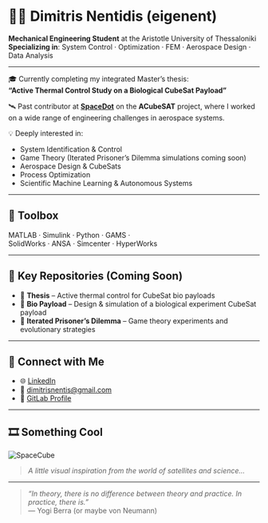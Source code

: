 # 👨‍🚀 Dimitris Nentidis (eigenent)

**Mechanical Engineering Student** at the Aristotle University of Thessaloniki  
**Specializing in**: System Control · Optimization · FEM · Aerospace Design · Data Analysis

---

🎓 Currently completing my integrated Master’s thesis:  
**“Active Thermal Control Study on a Biological CubeSat Payload”**

🛰 Past contributor at **[SpaceDot](https://gitlab.com/acubesat)** on the **ACubeSAT** project, where I worked on a wide range of engineering challenges in aerospace systems.

💡 Deeply interested in:
- System Identification & Control
- Game Theory (Iterated Prisoner’s Dilemma simulations coming soon)
- Aerospace Design & CubeSats
- Process Optimization
- Scientific Machine Learning & Autonomous Systems

---

## 🧰 Toolbox

MATLAB · Simulink · Python · GAMS ·  
SolidWorks · ANSA · Simcenter · HyperWorks

---

## 📂 Key Repositories (Coming Soon)

- 🔬 **Thesis** – Active thermal control for CubeSat bio payloads  
- 🧪 **Bio Payload** – Design & simulation of a biological experiment CubeSat payload  
- 🧠 **Iterated Prisoner’s Dilemma** – Game theory experiments and evolutionary strategies

---

## 🔗 Connect with Me

- 🌐 [LinkedIn](https://www.linkedin.com/in/dimitris-nentidis-151b78254)
- 📧 dimitrisnentis@gmail.com  
- 🧪 [GitLab Profile](https://gitlab.com/diminent)

---

## 🎞️ Something Cool

![SpaceCube](https://media.giphy.com/media/l0MYEqEzwMWFCg8rm/giphy.gif)

> *A little visual inspiration from the world of satellites and science...*

---

> *“In theory, there is no difference between theory and practice. In practice, there is.”*  
> — Yogi Berra (or maybe von Neumann)

